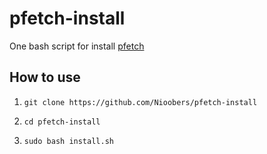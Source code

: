 # pfetch-install

One bash script for install [pfetch](https://github.com/dylanaraps/pfetch)

## How to use

1. `git clone https://github.com/Nioobers/pfetch-install`

2. `cd pfetch-install`

3. `sudo bash install.sh`

